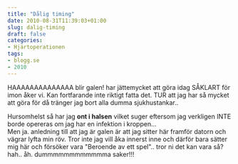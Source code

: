 ```yaml
---
title: "Dålig timing"
date: 2010-08-31T11:39:03+01:00
slug: dalig-timing
draft: false
categories:
- Hjärtoperationen
tags:
- blogg.se
- 2010
---
```

HAAAAAAAAAAAAAA blir galen! har jättemycket att göra idag SÅKLART för imon åker vi. Kan fortfarande inte riktigt fatta det. TUR att jag har så mycket att göra för då tränger jag bort alla dumma sjukhustankar..  
  
  
Hursomhelst så har jag **ont i halsen** vilket suger eftersom jag verkligen INTE borde opereras om jag har en infektion i kroppen...  
Men ja. anledning till att jag är galen är att jag sitter här framför datorn och vägrar lyfta min röv. Tror inte jag vill åka innerst inne och därför bara sätter mig här och försöker vara "Beroende av ett spel".. tror ni det kan vara så? hah.. åh. dummmmmmmmmmmma saker!!!